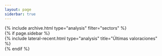```yaml
---
layout: page
siderbar: true
---
```


<main class="d-md-flex">
    <div class="col-md-9 d-flex flex-column flex-fill">
        {% include archive.html type="analysis" filter="sectors" %}
    </div>
    {% if page.sidebar %}
    <div class="col-md-3 d-none d-md-block d-flex flex-column flex-fill ms-3">
        {% include lateral-recent.html type="analysis" title="Últimas valoraciones" %}
    </div>
    {% endif %}
</main>